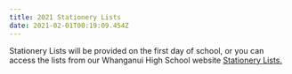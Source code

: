 ```yaml
---
title: 2021 Stationery Lists
date: 2021-02-01T00:19:09.454Z
---
```

Stationery Lists will be provided on the first day of school, or you can access the lists from our Whanganui High School website [Stationery Lists.](https://www.whanganuihigh.school.nz/info-for-parents/stationery-lists/)